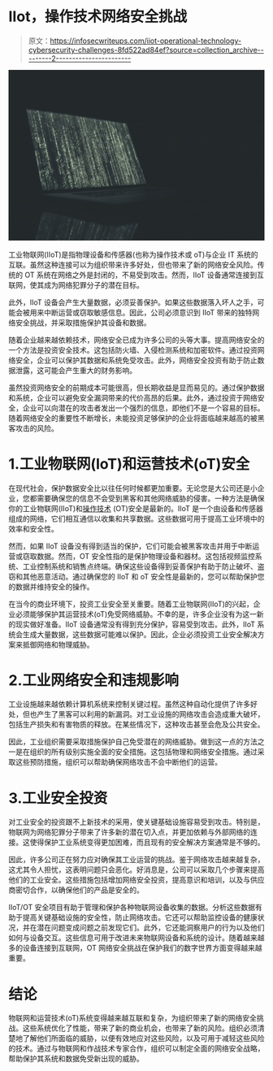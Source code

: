 # IIot，操作技术网络安全挑战

> 原文：<https://infosecwriteups.com/iiot-operational-technology-cybersecurity-challenges-8fd522ad84ef?source=collection_archive---------2----------------------->

![](img/e6a70e4a8ce5cf5ed73e493670a3b7da.png)

工业物联网(IIoT)是指物理设备和传感器(也称为操作技术或 oT)与企业 IT 系统的互联。虽然这种连接可以为组织带来许多好处，但也带来了新的网络安全风险。传统的 OT 系统在网络之外是封闭的，不易受到攻击。然而，IIoT 设备通常连接到互联网，使其成为网络犯罪分子的潜在目标。

此外，IIoT 设备会产生大量数据，必须妥善保护。如果这些数据落入坏人之手，可能会被用来中断运营或窃取敏感信息。因此，公司必须意识到 IIoT 带来的独特网络安全挑战，并采取措施保护其设备和数据。

随着企业越来越依赖技术，网络安全已成为许多公司的头等大事。提高网络安全的一个方法是投资安全技术。这包括防火墙、入侵检测系统和加密软件。通过投资网络安全，企业可以保护其数据和系统免受攻击。此外，网络安全投资有助于防止数据泄露，这可能会产生重大的财务影响。

虽然投资网络安全的前期成本可能很高，但长期收益是显而易见的。通过保护数据和系统，企业可以避免安全漏洞带来的代价高昂的后果。此外，通过投资于网络安全，企业可以向潜在的攻击者发出一个强烈的信息，即他们不是一个容易的目标。随着网络安全的重要性不断增长，未能投资足够保护的企业将面临越来越高的被黑客攻击的风险。

# 1.工业物联网(IoT)和运营技术(oT)安全

在现代社会，保护数据安全比以往任何时候都更加重要。无论您是大公司还是小企业，您都需要确保您的信息不会受到黑客和其他网络威胁的侵害。一种方法是确保你的工业物联网(IIoT)和[操作技术](https://www.forbes.com/sites/tonybradley/2022/07/12/organizations-struggling-with-iiot-and-ot-security/) (OT)安全是最新的。IIoT 是一个由设备和传感器组成的网络，它们相互通信以收集和共享数据。这些数据可用于提高工业环境中的效率和安全性。

然而，如果 IIoT 设备没有得到适当的保护，它们可能会被黑客攻击并用于中断运营或窃取数据。然而，OT 安全性指的是保护物理设备和器材。这包括视频监控系统、工业控制系统和销售点终端。确保这些设备得到妥善保护有助于防止破坏、盗窃和其他恶意活动。通过确保您的 IIoT 和 oT 安全性是最新的，您可以帮助保护您的数据并维持安全的操作。

在当今的商业环境下，投资工业安全至关重要。随着工业物联网(IIoT)的兴起，企业必须能够保护其运营技术(oT)免受网络威胁。不幸的是，许多企业没有为这一新的现实做好准备。IIoT 设备通常没有得到充分保护，容易受到攻击。此外，IIoT 系统会生成大量数据，这些数据可能难以保护。因此，企业必须投资工业安全解决方案来抵御网络和物理威胁。

# 2.工业网络安全和违规影响

工业设施越来越依赖计算机系统来控制关键过程。虽然这种自动化提供了许多好处，但也产生了黑客可以利用的新漏洞。对工业设施的网络攻击会造成重大破坏，包括生产损失和有害物质的释放。在某些情况下，这种攻击甚至会危及公共安全。

因此，工业组织需要采取措施保护自己免受潜在的网络威胁。做到这一点的方法之一是在组织的所有级别实施全面的安全措施。这包括物理和网络安全措施。通过采取这些预防措施，组织可以帮助确保网络攻击不会中断他们的运营。

# 3.工业安全投资

对工业安全的投资跟不上新技术的采用，使关键基础设施容易受到攻击。特别是，物联网为网络犯罪分子带来了许多新的潜在切入点，并更加依赖与外部网络的连接。这使得保护工业系统变得更加困难，而且现有的安全解决方案通常是不够的。

因此，许多公司正在努力应对确保其工业运营的挑战。鉴于网络攻击越来越复杂，这尤其令人担忧，这表明问题只会恶化。好消息是，公司可以采取几个步骤来提高他们的工业安全。这些措施包括增加网络安全投资，提高意识和培训，以及与供应商密切合作，以确保他们的产品是安全的。

IIoT/OT 安全项目有助于管理和保护各种物联网设备收集的数据。分析这些数据有助于提高关键基础设施的安全性，防止网络攻击。它还可以帮助监控设备的健康状况，并在潜在问题变成问题之前发现它们。此外，它还能洞察用户的行为以及他们如何与设备交互。这些信息可用于改进未来物联网设备和系统的设计。随着越来越多的设备连接到互联网，OT 网络安全挑战在保护我们的数字世界方面变得越来越重要。

# **结论**

物联网和运营技术(oT)系统变得越来越互联和复杂，为组织带来了新的网络安全挑战。这些系统优化了性能，带来了新的商业机会，也带来了新的风险。组织必须清楚地了解他们所面临的威胁，以便有效地应对这些风险，以及可用于减轻这些风险的技术。通过与物联网和作战技术专家合作，组织可以制定全面的网络安全战略，帮助保护其系统和数据免受新出现的威胁。
